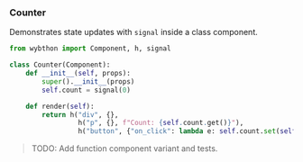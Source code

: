 ### Counter

Demonstrates state updates with `signal` inside a class component.

```python
from wybthon import Component, h, signal

class Counter(Component):
    def __init__(self, props):
        super().__init__(props)
        self.count = signal(0)

    def render(self):
        return h("div", {},
                 h("p", {}, f"Count: {self.count.get()}"),
                 h("button", {"on_click": lambda e: self.count.set(self.count.get() + 1)}, "Increment"))
```

> TODO: Add function component variant and tests.
